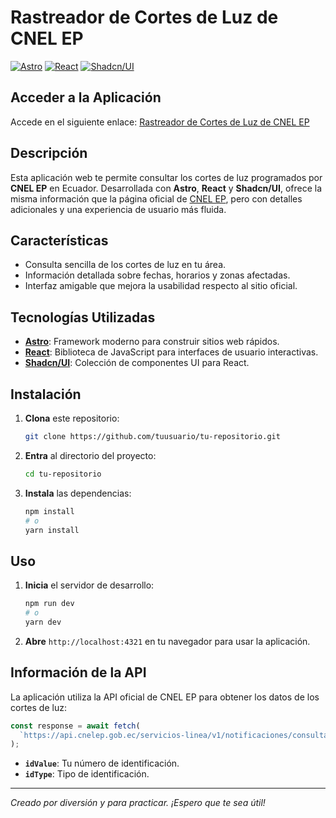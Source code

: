 # Rastreador de Cortes de Luz de CNEL EP

[![Astro](https://img.shields.io/badge/Astro-0C1222?logo=astro&logoColor=FF5D01)](https://astro.build/)
[![React](https://img.shields.io/badge/React-20232A?logo=react&logoColor=61DAFB)](https://reactjs.org/)
[![Shadcn/UI](https://img.shields.io/badge/shadcn-000000?logo=shadcn/ui&logoColor=white)](https://ui.shadcn.com/)


## Acceder a la Aplicación

Accede en el siguiente enlace: [Rastreador de Cortes de Luz de CNEL EP](https://cnel-schedules.vercel.app/)

## Descripción

Esta aplicación web te permite consultar los cortes de luz programados por **CNEL EP** en Ecuador. Desarrollada con **Astro**, **React** y **Shadcn/UI**, ofrece la misma información que la página oficial de [CNEL EP](https://serviciosenlinea.cnelep.gob.ec/cortes-energia/), pero con detalles adicionales y una experiencia de usuario más fluida.

## Características

- Consulta sencilla de los cortes de luz en tu área.
- Información detallada sobre fechas, horarios y zonas afectadas.
- Interfaz amigable que mejora la usabilidad respecto al sitio oficial.

## Tecnologías Utilizadas

- [**Astro**](https://astro.build/): Framework moderno para construir sitios web rápidos.
- [**React**](https://reactjs.org/): Biblioteca de JavaScript para interfaces de usuario interactivas.
- [**Shadcn/UI**](https://ui.shadcn.com/): Colección de componentes UI para React.

## Instalación

1. **Clona** este repositorio:

   ```bash
   git clone https://github.com/tuusuario/tu-repositorio.git
   ```

2. **Entra** al directorio del proyecto:

   ```bash
   cd tu-repositorio
   ```

3. **Instala** las dependencias:

   ```bash
   npm install
   # o
   yarn install
   ```

## Uso

1. **Inicia** el servidor de desarrollo:

   ```bash
   npm run dev
   # o
   yarn dev
   ```

2. **Abre** `http://localhost:4321` en tu navegador para usar la aplicación.

## Información de la API

La aplicación utiliza la API oficial de CNEL EP para obtener los datos de los cortes de luz:

```javascript
const response = await fetch(
  `https://api.cnelep.gob.ec/servicios-linea/v1/notificaciones/consultar/${idValue}/${idType}`
);
```

- **`idValue`**: Tu número de identificación.
- **`idType`**: Tipo de identificación.

---

_Creado por diversión y para practicar. ¡Espero que te sea útil!_
